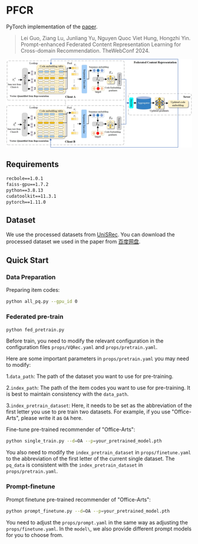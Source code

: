 # PFCR

PyTorch implementation of the [paper](https://arxiv.org/abs/2401.14678).

> Lei Guo, Ziang Lu, Junliang Yu, Nguyen Quoc Viet Hung, Hongzhi Yin. Prompt-enhanced Federated Content Representation Learning
for Cross-domain Recommendation. TheWebConf 2024.

![](asset/PFCR.jpg)

## Requirements

```
recbole==1.0.1
faiss-gpu==1.7.2
python==3.8.13
cudatoolkit==11.3.1
pytorch==1.11.0
```

## Dataset

We use the processed datasets from [UniSRec](https://github.com/RUCAIBox/UniSRec#download-datasets-and-pre-trained-model). You can download the processed dataset we used in the paper from [百度网盘](https://pan.baidu.com/s/1_32S8znijLWVTGZIdEe8XA?pwd=fbw8).



## Quick Start

### Data Preparation

Preparing item codes:

```bash
python all_pq.py --gpu_id 0
```


### Federated pre-train

```bash
python fed_pretrain.py
```
Before train, you need to modify the relevant configuration in the configuration files `props/VQRec.yaml` and `props/pretrain.yaml`. 

Here are some important parameters in `props/pretrain.yaml` you may need to modify:

1.`data_path`: The path of the dataset you want to use for pre-training.

2.`index_path`: The path of the item codes you want to use for pre-training. It is best to maintain consistency with the `data_path`.

3.`index_pretrain_dataset`: Here, it needs to be set as the abbreviation of the first letter you use to pre train two datasets. For example, if you use "Office-Arts", please write it as `OA` here.

Fine-tune pre-trained recommender of "Office-Arts":

```bash
python single_train.py --d=OA --p=your_pretrained_model.pth
```

You also need to modify the `index_pretrain_dataset` in `props/finetune.yaml` to the abbreviation of the first letter of the current single dataset. The `pq_data` is consistent with the `index_pretrain_dataset` in `props/pretrain.yaml`.
### Prompt-finetune

Prompt finetune pre-trained recommender of "Office-Arts":

```bash
python prompt_finetune.py --d=OA --p=your_pretrained_model.pth
```
You need to adjust the `props/prompt.yaml` in the same way as adjusting the `props/finetune.yaml`.
In the `model\`, we also provide different prompt models for you to choose from. 
